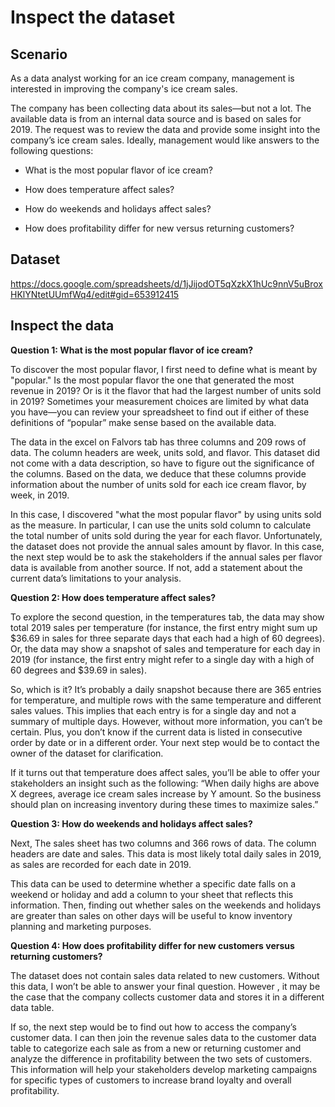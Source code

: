 # Inspect the dataset

## Scenario

As a data analyst working for an ice cream company, management is interested in improving the company's ice cream sales.

The company has been collecting data about its sales—but not a lot. The available data is from an internal data source and is based on 
sales for 2019. The request was to review the data and provide some insight into the company’s ice cream sales. Ideally, management would like 
answers to the following questions:

- What is the most popular flavor of ice cream?

- How does temperature affect sales?

- How do weekends and holidays affect sales?

- How does profitability differ for new versus returning customers?

## Dataset
https://docs.google.com/spreadsheets/d/1jJijodOT5qXzkX1hUc9nnV5uBroxHKlYNtetUUmfWq4/edit#gid=653912415

## Inspect the data

**Question 1: What is the most popular flavor of ice cream?**

To discover the most popular flavor, I first need to define what is meant by "popular." Is the most popular flavor the one that generated the 
most revenue in 2019? Or is it the flavor that had the largest number of units sold in 2019? Sometimes your measurement choices are limited by what 
data you have—you can review your spreadsheet to find out if either of these definitions of “popular” make sense based on the available data.  

The data in the excel on Falvors tab has three columns and 209 rows of data. The column headers 
are week, units sold, and flavor. This dataset did not come with a data description, so have to figure out the significance of the columns.
Based on the data, we deduce that these columns provide information about the number of units sold for each ice cream flavor, by week, in 2019.

In this case, I discovered "what the most popular flavor" by using units sold as the measure. 
In particular, I can use the units sold column to calculate the total number of units sold during the year for each flavor. Unfortunately, the dataset
does not provide the annual sales amount by flavor. In this case, the next step would be to ask the stakeholders if the annual sales per flavor data
is available from another source. If not,  add a statement about the current data’s limitations to your analysis.

**Question 2: How does temperature affect sales?**

To explore the second question, in the temperatures tab, the data may show total 2019 sales per temperature (for instance, 
the first entry might sum up $36.69 in sales for three separate days that each had a high of 60 degrees). Or, the data may show 
a snapshot of sales and temperature for each day in 2019 (for instance, the first entry might refer to a single day with a high of 
60 degrees and $39.69 in sales).

So, which is it? It’s probably a daily snapshot because there are 365 entries for temperature, and multiple rows with the same temperature and
different sales values. This implies that each entry is for a single day and not a summary of multiple days. 
However, without more information, you can’t be certain. Plus, you don’t know if the current data is listed in consecutive order 
by date or in a different order. Your next step would be to contact the owner of the dataset for clarification. 

If it turns out that temperature does affect sales, you’ll be able to offer your stakeholders an insight such as the following: 
“When daily highs are above X degrees, average ice cream sales increase by Y amount. 
So the business should plan on increasing inventory during these times to maximize sales.”

**Question 3: How do weekends and holidays affect sales?**

Next, The sales sheet has two columns and 366 rows of data. The column headers are date and sales. This data is most likely total daily
sales in 2019, as sales are recorded for each date in 2019. 


This data can be used to determine whether a specific date falls on a weekend or holiday and add a column to your sheet that reflects
this information. Then, finding out whether sales on the weekends and holidays are greater than sales on other days will be useful to know
inventory planning and marketing purposes. 

**Question 4: How does profitability differ for new customers versus returning customers?**

The dataset does not contain sales data related to new customers. Without this data, I won’t be able to answer your final question. However
, it may be the case that the company collects customer data and stores it in a different data table. 

If so, the next step would be to find out how to access the company’s customer data. I can then join the revenue sales data to the customer
data table to categorize each sale as from a new or returning customer and analyze the difference in profitability between the two sets of customers.
This information will help your stakeholders develop marketing campaigns for specific types of customers to increase brand loyalty and overall profitability. 
